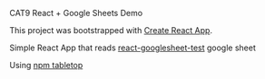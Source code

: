 CAT9 React + Google Sheets Demo

This project was bootstrapped with [Create React App](https://github.com/facebookincubator/create-react-app).

Simple React App that reads [react-googlesheet-test](https://docs.google.com/spreadsheets/d/1BgZC4D7CrvjeOWlgwQ81u_E5qdLEqpdrn5XYpLVsfJs) google sheet

Using [npm tabletop](https://www.npmjs.com/package/tabletop)
